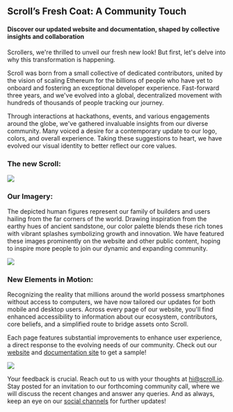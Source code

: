 ## Scroll’s Fresh Coat: A Community Touch

#### Discover our updated website and documentation, shaped by collective insights and collaboration
Scrollers, we're thrilled to unveil our fresh new look! But first, let's delve into why this transformation is happening. 

Scroll was born from a small collective of dedicated contributors, united by the vision of scaling Ethereum for the billions of people who have yet to onboard and fostering an exceptional developer experience. Fast-forward three years, and we've evolved into a global, decentralized movement with hundreds of thousands of people tracking our journey. 

Through interactions at hackathons, events, and various engagements around the globe, we've gathered invaluable insights from our diverse community. Many voiced a desire for a contemporary update to our logo, colors, and overall experience. Taking these suggestions to heart, we have evolved our visual identity to better reflect our core values. 

### The new Scroll:

![](https://hackmd.io/_uploads/rJge_pVa2.png)

### Our Imagery: 
The depicted human figures represent our family of builders and users hailing from the far corners of the world. Drawing inspiration from the earthy hues of ancient sandstone, our color palette blends these rich tones with vibrant splashes symbolizing growth and innovation. We have featured these images prominently on the website and other public content, hoping to inspire more people to join our dynamic and expanding community.

![](https://hackmd.io/_uploads/rkNv_TVTn.png)

### New Elements in Motion:
Recognizing the reality that millions around the world possess smartphones without access to computers, we have now tailored our updates for both mobile and desktop users. Across every page of our website, you'll find enhanced accessibility to information about our ecosystem, contributors, core beliefs, and a simplified route to bridge assets onto Scroll.

Each page features substantial improvements to enhance user experience, a direct response to the evolving needs of our community. Check out our [website](https://scroll.io/) and [documentation site](https://docs.scroll.io/en/home/) to get a sample! 

![](https://hackmd.io/_uploads/Hk9UYaE6n.png)


Your feedback is crucial. Reach out to us with your thoughts at hi@scroll.io. Stay posted for an invitation to our forthcoming community call, where we will discuss the recent changes and answer any queries. And as always, keep an eye on our [social channels](https://discord.com/invite/scroll) for further updates!
